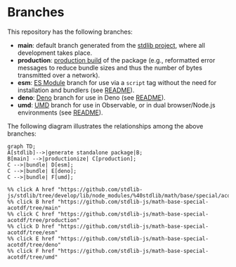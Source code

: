<!--

@license Apache-2.0

Copyright (c) 2022 The Stdlib Authors.

Licensed under the Apache License, Version 2.0 (the "License");
you may not use this file except in compliance with the License.
You may obtain a copy of the License at

    http://www.apache.org/licenses/LICENSE-2.0

Unless required by applicable law or agreed to in writing, software
distributed under the License is distributed on an "AS IS" BASIS,
WITHOUT WARRANTIES OR CONDITIONS OF ANY KIND, either express or implied.
See the License for the specific language governing permissions and
limitations under the License.

-->

# Branches

This repository has the following branches:

-   **main**: default branch generated from the [stdlib project][stdlib-url], where all development takes place.
-   **production**: [production build][production-url] of the package (e.g., reformatted error messages to reduce bundle sizes and thus the number of bytes transmitted over a network).
-   **esm**: [ES Module][esm-url] branch for use via a `script` tag without the need for installation and bundlers (see [README][esm-readme]).
-   **deno**: [Deno][deno-url] branch for use in Deno (see [README][deno-readme]).
-   **umd**: [UMD][umd-url] branch for use in Observable, or in dual browser/Node.js environments (see [README][umd-readme]).

The following diagram illustrates the relationships among the above branches:

```mermaid
graph TD;
A[stdlib]-->|generate standalone package|B;
B[main] -->|productionize| C[production];
C -->|bundle| D[esm];
C -->|bundle| E[deno];
C -->|bundle| F[umd];

%% click A href "https://github.com/stdlib-js/stdlib/tree/develop/lib/node_modules/%40stdlib/math/base/special/acotdf"
%% click B href "https://github.com/stdlib-js/math-base-special-acotdf/tree/main"
%% click C href "https://github.com/stdlib-js/math-base-special-acotdf/tree/production"
%% click D href "https://github.com/stdlib-js/math-base-special-acotdf/tree/esm"
%% click E href "https://github.com/stdlib-js/math-base-special-acotdf/tree/deno"
%% click F href "https://github.com/stdlib-js/math-base-special-acotdf/tree/umd"
```

[stdlib-url]: https://github.com/stdlib-js/stdlib/tree/develop/lib/node_modules/%40stdlib/math/base/special/acotdf
[production-url]: https://github.com/stdlib-js/math-base-special-acotdf/tree/production
[deno-url]: https://github.com/stdlib-js/math-base-special-acotdf/tree/deno
[deno-readme]: https://github.com/stdlib-js/math-base-special-acotdf/blob/deno/README.md
[umd-url]: https://github.com/stdlib-js/math-base-special-acotdf/tree/umd
[umd-readme]: https://github.com/stdlib-js/math-base-special-acotdf/blob/umd/README.md
[esm-url]: https://github.com/stdlib-js/math-base-special-acotdf/tree/esm
[esm-readme]: https://github.com/stdlib-js/math-base-special-acotdf/blob/esm/README.md